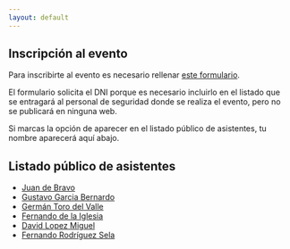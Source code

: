 ```yaml
---
layout: default
---
```


## Inscripción al evento

Para inscribirte al evento es necesario rellenar
<a href="https://forms.arengu.com/157999349221948772" target="_blank">este formulario</a>.

El formulario solicita el DNI porque es necesario incluirlo en el
listado que se entragará al personal de seguridad donde se realiza el evento, pero no se
publicará en ninguna web.

Si marcas la opción de aparecer en el listado público de asistentes, tu nombre aparecerá
aquí abajo.

## Listado público de asistentes
- [Juan de Bravo](https://www.juandebravo.com)
- [Gustavo Garcia Bernardo](https://twitter.com/anarchyco)
- [Germán Toro del Valle](https://www.twitter.com/gtorodelvalle)
- [Fernando de la Iglesia](https://medium.com/@fernando.delaiglesia)
- [David Lopez Miguel](https://twitter.com/espencer)
- [Fernando Rodríguez Sela](https://blog.ferimer.es/)
